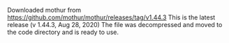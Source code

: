 Downloaded mothur from https://github.com/mothur/mothur/releases/tag/v1.44.3
This is the latest release (v 1.44.3, Aug 28, 2020)
The file was decompressed and moved to the code directory and is ready to use.
